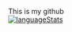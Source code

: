 This is my github
<br />
[![languageStats](https://github-readme-stats-git-masterrstaa-rickstaa.vercel.app/api/top-langs/?username=Neochees&layout=compact&theme=radical)](https://github.com/Neochees)
